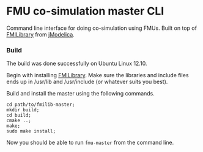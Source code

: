# FMU co-simulation master CLI
Command line interface for doing co-simulation using FMUs. Built on top of [FMILibrary](http://www.jmodelica.org/FMILibrary) from [jModelica](http://www.jmodelica.org).

### Build
The build was done successfully on Ubuntu Linux 12.10.

Begin with installing [FMILibrary](http://www.jmodelica.org/FMILibrary). Make sure the libraries and include files ends up in /usr/lib and /usr/include (or whatever suits you best).

Build and install the master using the following commands.
```
cd path/to/fmilib-master;
mkdir build;
cd build;
cmake ..;
make;
sudo make install;
```

Now you should be able to run ```fmu-master``` from the command line.
